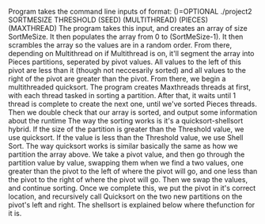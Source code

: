 Program takes the command line inputs of format:	()=OPTIONAL
		./project2 SORTMESIZE THRESHOLD (SEED) (MULTITHREAD) (PIECES) (MAXTHREAD)
The program takes this input, and creates an array of size SortMeSize. It then populates the array from 0 to (SortMeSize-1). It then scrambles the array so the values are in a random order. From there, depending on Multithread on if Multithread is on, it'll segment the array into Pieces partitions, seperated by pivot values. 
All values to the left of this pivot are less than it (though not neccesarily sorted) and all values to the right of the pivot are greater than the pivot. From there, we begin a multithreaded quicksort. The program creates Maxthreads threads at first, with each thread tasked in sorting a partition.
After that, it waits until 1 thread is complete to create the next one, until we've sorted Pieces threads. Then we double check that our array is sorted, and output some information about the runtime
The way the sorting works is it's a quicksort-shellsort hybrid. If the size of the partition is greater than the Threshold value, we use quicksort. If the value is less than the Threshold value, we use Shell Sort. The way quicksort works is similar basically the same as how we partition the array above. We take a pivot value, 
and then go through the partition value by value, swapping them when we find a two values, one greater than the pivot to the left of where the pivot will go, and one less than the pivot to the right of where the pivot will go. Then we swap the values, and continue sorting. Once we complete this, we put the pivot in it's correct location, 
and recursively call Quicksort on the two new partitions on the pivot's left and right. The shellsort is explained below where thefunction for it is.
